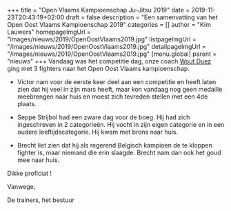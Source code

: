 +++
title = "Open Vlaams Kampioenschap Ju-Jitsu 2019"
date = 2019-11-23T20:43:19+02:00
draft = false
description = "Een samenvatting van het Open Oost Vlaams Kampioenschap 2019"
categories = []
author = "Kim Lauwers"
homepageImgUrl = "images/nieuws/2019/OpenOostVlaams2019.jpg"
listpageImgUrl = "/images/nieuws/2019/OpenOostVlaams2019.jpg"
detailpageImgUrl = "/images/nieuws/2019/OpenOostVlaams2019.jpg"
[menu.global]
    parent = "nieuws"
+++
Vandaag was het competitie dag, onze coach [Wout Duez](https://www.invictokeerbergen.be/trainers/#Wout%20Duez) ging met 3 fighters naar het Open Oost Vlaams kampioenschap.

- Victor nam voor de eerste keer deel aan een competitie en heeft laten zien dat hij veel in zijn mars heeft, maar kon vandaag nog geen medaille meebrengen naar huis en moest zich tevreden stellen met een 4de plaats.

- Seppe Strijbol had een zware dag voor de boeg. Hij had zich ingeschreven in 2 categorieën. Hij vocht in zijn eigen categorie en in een oudere leeftijdscategorie. Hij kwam met brons naar huis.

- Brecht liet zien dat hij als regerend Belgisch kampioen de te kloppen fighter is, maar niemand die erin slaagde. Brecht nam dan ook het goud mee naar huis.


Dikke proficiat !

Vanwege,

De trainers, het bestuur
